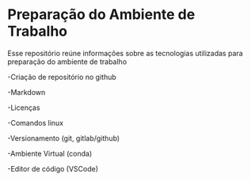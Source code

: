 # Preparação do Ambiente de Trabalho

Esse repositório reúne informações sobre as tecnologias utilizadas para preparação do ambiente de trabalho

-Criação de repositório no github

-Markdown

-Licenças

-Comandos linux

-Versionamento (git, gitlab/github)

-Ambiente Virtual (conda)

-Editor de código (VSCode)

